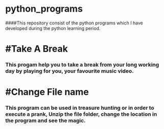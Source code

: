 # python_programs

####This repository consist of the python programs which I have developed during the python learning period.

#Take A Break
====================
### This progam help you to take a break from your long working day by playing for you, your favourite music video.

#Change File name
====================

### This program can be used in treasure hunting or in order to execute a prank, Unzip the file folder, change the location in the program and see the magic.

